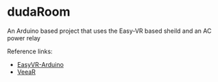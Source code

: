 # dudaRoom

An Arduino based project that uses the Easy-VR based sheild and an AC power relay

Reference links:

- [EasyVR-Arduino](https://github.com/RoboTech-srl/EasyVR-Arduino)
- [VeeaR](https://www.veear.eu/downloads/)

